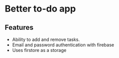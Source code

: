 # Better to-do app
## Features
* Ability to add and remove tasks.
* Email and password authentication with firebase
* Uses firstore as a storage
